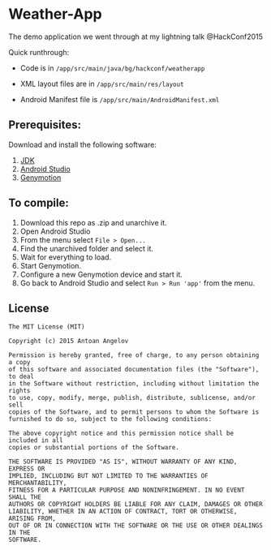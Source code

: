 # Weather-App
The demo application we went through at my lightning talk @HackConf2015

Quick runthrough:

* Code is in ```/app/src/main/java/bg/hackconf/weatherapp```

* XML layout files are in ```/app/src/main/res/layout```

* Android Manifest file is ```/app/src/main/AndroidManifest.xml```

## Prerequisites:
Download and install the following software:

1. [JDK](http://www.oracle.com/technetwork/java/javase/downloads/jdk8-downloads-2133151.html)
2. [Android Studio](https://developer.android.com/sdk/index.html)
3. [Genymotion](https://www.genymotion.com/#!/download)

## To compile:
1. Download this repo as .zip and unarchive it.
2. Open Android Studio
3. From the menu select ```File > Open...```
4. Find the unarchived folder and select it. 
5. Wait for everything to load.
6. Start Genymotion.
7. Configure a new Genymotion device and start it.
8. Go back to Android Studio and select ```Run > Run 'app'``` from the menu.

## License
    The MIT License (MIT)

    Copyright (c) 2015 Antoan Angelov

    Permission is hereby granted, free of charge, to any person obtaining a copy
    of this software and associated documentation files (the "Software"), to deal
    in the Software without restriction, including without limitation the rights
    to use, copy, modify, merge, publish, distribute, sublicense, and/or sell
    copies of the Software, and to permit persons to whom the Software is
    furnished to do so, subject to the following conditions:

    The above copyright notice and this permission notice shall be included in all
    copies or substantial portions of the Software.

    THE SOFTWARE IS PROVIDED "AS IS", WITHOUT WARRANTY OF ANY KIND, EXPRESS OR
    IMPLIED, INCLUDING BUT NOT LIMITED TO THE WARRANTIES OF MERCHANTABILITY,
    FITNESS FOR A PARTICULAR PURPOSE AND NONINFRINGEMENT. IN NO EVENT SHALL THE
    AUTHORS OR COPYRIGHT HOLDERS BE LIABLE FOR ANY CLAIM, DAMAGES OR OTHER
    LIABILITY, WHETHER IN AN ACTION OF CONTRACT, TORT OR OTHERWISE, ARISING FROM,
    OUT OF OR IN CONNECTION WITH THE SOFTWARE OR THE USE OR OTHER DEALINGS IN THE
    SOFTWARE.
